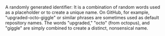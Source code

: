 A randomly generated identifier: It is a combination of random words used as a placeholder or to create a unique name. On GitHub, for example, "upgraded-octo-giggle" or similar phrases are sometimes used as default repository names. The words "upgraded," "octo" (from octopus), and "giggle" are simply combined to create a distinct, nonsensical name.
